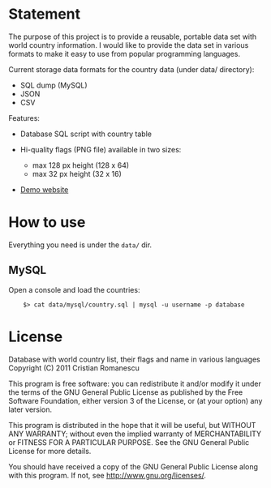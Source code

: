 Statement
=========

The purpose of this project is to provide a reusable, portable data set with world country information. 
I would like to provide the data set in various formats to make it easy to use from popular programming languages.

Current storage data formats for the country data (under data/ directory):

* SQL dump (MySQL)
* JSON
* CSV

Features:

* Database SQL script with country table
* Hi-quality flags (PNG file) available in two sizes:
	* max 128 px height (128 x 64)
	* max 32 px height (32 x 16)

* [Demo website](http://countries.romanescu.ro)

How to use
==========

Everything you need is under the ```data/``` dir.

MySQL
----

Open a console and load the countries:
```
	$> cat data/mysql/country.sql | mysql -u username -p database
```

License
=======

Database with world country list, their flags and name in various languages
Copyright (C) 2011  Cristian Romanescu

This program is free software: you can redistribute it and/or modify
it under the terms of the GNU General Public License as published by
the Free Software Foundation, either version 3 of the License, or
(at your option) any later version.

This program is distributed in the hope that it will be useful,
but WITHOUT ANY WARRANTY; without even the implied warranty of
MERCHANTABILITY or FITNESS FOR A PARTICULAR PURPOSE.  See the
GNU General Public License for more details.

You should have received a copy of the GNU General Public License
along with this program.  If not, see <http://www.gnu.org/licenses/>.
